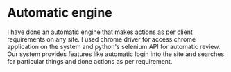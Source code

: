 # Automatic engine
I have done an automatic engine that makes actions as per client requirements on any site. I used chrome driver for access chrome application on the system and python's selenium API for automatic review. Our system provides features like automatic login into the site and searches for particular things and done actions as per requirement. 